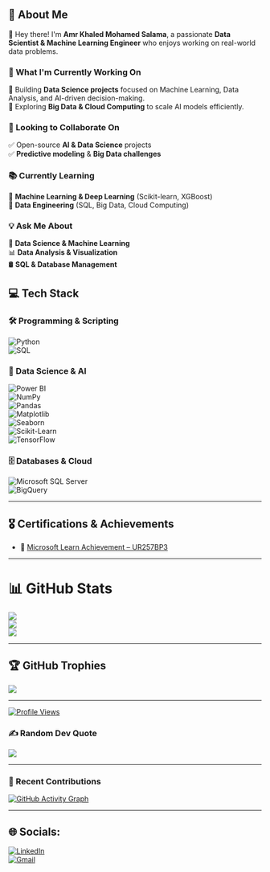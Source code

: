 ## 🌟 About Me  
👋 Hey there! I'm **Amr Khaled Mohamed Salama**, a passionate **Data Scientist & Machine Learning Engineer** who enjoys working on real-world data problems.  

### 🚀 What I'm Currently Working On  
🔹 Building **Data Science projects** focused on Machine Learning, Data Analysis, and AI-driven decision-making.  
🔹 Exploring **Big Data & Cloud Computing** to scale AI models efficiently.  

### 🤝 Looking to Collaborate On  
✅ Open-source **AI & Data Science** projects  
✅ **Predictive modeling** & **Big Data challenges**  

### 📚 Currently Learning  
🔹 **Machine Learning & Deep Learning** (Scikit-learn, XGBoost)  
🔹 **Data Engineering** (SQL, Big Data, Cloud Computing)  

### 💡 Ask Me About  
🎯 **Data Science & Machine Learning**  
📊 **Data Analysis & Visualization**  
🛢️ **SQL & Database Management**  

## 💻 Tech Stack  

### 🛠 Programming & Scripting  
![Python](https://img.shields.io/badge/python-3670A0?style=for-the-badge&logo=python&logoColor=ffdd54)  
![SQL](https://img.shields.io/badge/SQL-%23CC2927.svg?style=for-the-badge&logo=Microsoft%20SQL%20Server&logoColor=white)  

### 🔬 Data Science & AI  
![Power BI](https://img.shields.io/badge/Power%20BI-F2C811?style=for-the-badge&logo=power%20bi&logoColor=black)  
![NumPy](https://img.shields.io/badge/numpy-%23013243.svg?style=for-the-badge&logo=numpy&logoColor=white)  
![Pandas](https://img.shields.io/badge/pandas-%23150458.svg?style=for-the-badge&logo=pandas&logoColor=white)  
![Matplotlib](https://img.shields.io/badge/Matplotlib-%23ee6c4d.svg?style=for-the-badge&logo=matplotlib&logoColor=white)  
![Seaborn](https://img.shields.io/badge/Seaborn-%231572B6.svg?style=for-the-badge&logo=seaborn&logoColor=white)  
![Scikit-Learn](https://img.shields.io/badge/scikit--learn-F7931E.svg?style=for-the-badge&logo=scikit-learn&logoColor=white)  
![TensorFlow](https://img.shields.io/badge/TensorFlow-FF6F00?style=for-the-badge&logo=TensorFlow&logoColor=white)  

### 🗄️ Databases & Cloud  
![Microsoft SQL Server](https://img.shields.io/badge/Microsoft%20SQL%20Server-CC2927?style=for-the-badge&logo=microsoft%20sql%20server&logoColor=white)  
![BigQuery](https://img.shields.io/badge/BigQuery-4285F4?style=for-the-badge&logo=googlecloud&logoColor=white)  

---

## 🎖️ Certifications & Achievements  
- 🏅 [Microsoft Learn Achievement – UR257BP3](https://learn.microsoft.com/api/achievements/share/ar-sa/Amrkhaledsalama-6183/UR257BP3?sharingId=EA27E439C425B4F8)

---

# 📊 GitHub Stats  
![](https://github-readme-stats.vercel.app/api?username=amr220h&theme=dark&hide_border=false&include_all_commits=true&count_private=true)  
![](https://github-readme-streak-stats.herokuapp.com/?user=amr220h&theme=dark&hide_border=false)  
![](https://github-readme-stats.vercel.app/api/top-langs/?username=amr220h&theme=dark&hide_border=false&include_all_commits=true&count_private=true&layout=compact)  

---

## 🏆 GitHub Trophies  
![](https://github-profile-trophy.vercel.app/?username=amr220h&theme=onedark&no-frame=false&no-bg=false&margin-w=4)

---

[![Profile Views](https://visitcount.itsvg.in/api?id=amr220h&icon=0&color=3)](https://visitcount.itsvg.in)

### ✍️ Random Dev Quote  
![](https://quotes-github-readme.vercel.app/api?type=horizontal&theme=radical)  

---

### 📅 Recent Contributions
[![GitHub Activity Graph](https://github-readme-activity-graph.vercel.app/graph?username=amr220h&theme=github-dark&area=true&hide_border=true)](https://github.com/amr220h)

---

## 🌐 Socials:
[![LinkedIn](https://img.shields.io/badge/LinkedIn-%230077B5.svg?logo=linkedin&logoColor=white)](https://linkedin.com/in/amr-khaled-salama-176510325)  
[![Gmail](https://img.shields.io/badge/Gmail-D14836?logo=gmail&logoColor=white)](mailto:amrkhaledsalama98@gmail.com)
